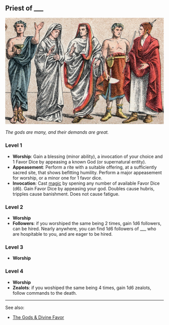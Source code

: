 ## Priest of \___

![Five priests in ceremonial robes](/images/priests.jpg)

*The gods are many, and their demands are great.*

### Level 1
*   **Worship**: Gain a blessing (minor ability), a invocation of your choice and 1 Favor Dice by appeasing a known God (or supernatural entity).
*   **Appeasement**: Perform a rite with a suitable offering, at a sufficiently sacred site, that shows befitting humility. Perform a major appeasement for worship, or a minor one for 1 favor dice.
*   **Invocation**: Cast [magic](/rules.md#magic) by spening any number of available Favor Dice (d6). Gain Favor Dice by appeasing your god. Doubles cause hubris, tripples cause banishment. Does not cause fatigue.

### Level 2
*   **Worship**
*   **Followers**: if you worshiped the same being 2 times, gain 1d6 followers, can be hired. Nearly anywhere, you can find 1d6 followers of \___ who are hospitable to you, and are eager to be hired.

### Level 3
*   **Worship**

### Level 4
*   **Worship**
*   **Zealots**: if you woshiped the same being 4 times, gain 1d6 zealots, follow commands to the death.

---
See also:
- [The Gods & Divine Favor](../gods.md)